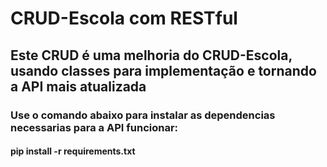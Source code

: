 # CRUD-Escola com RESTful
## Este CRUD é uma melhoria do CRUD-Escola, usando classes para implementação e tornando a API mais atualizada
### Use o comando abaixo para instalar as dependencias necessarias para a API funcionar:
#### pip install -r requirements.txt
